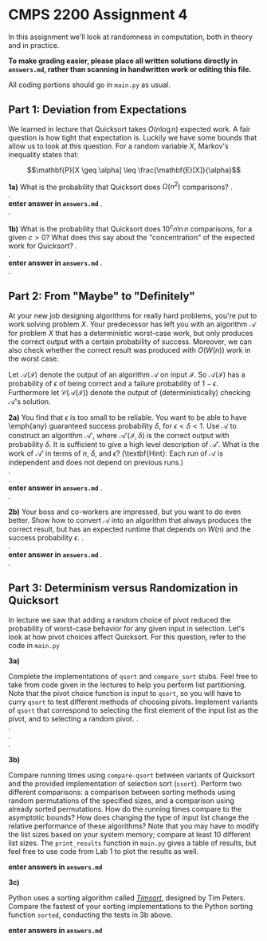# CMPS 2200 Assignment 4

In this assignment we'll look at randomness in computation, both in theory and in practice.

**To make grading easier, please place all written solutions directly in `answers.md`, rather than scanning in handwritten work or editing this file.**

All coding portions should go in `main.py` as usual.


## Part 1: Deviation from Expectations

We learned in lecture that Quicksort takes $O(n \log n)$ expected
work. A fair question is how tight that expectation is. Luckily we
have some bounds that allow us to look at this question. For a random
variable $X$, Markov's inequality states that:

$$\mathbf{P}[X \geq \alpha] \leq \frac{\mathbf{E}[X]}{\alpha}$$

**1a)** What is the probability that Quicksort does $\Omega({n^2})$
  comparisons? 
.  
.  
**enter answer in `answers.md`**
.  
.  


**1b)** What is the probability that Quicksort does $10^c n \ln n$
comparisons, for a given $c>0$? What does this say about the
"concentration" of the expected work for Quicksort?
.  
.  
**enter answer in `answers.md`**
.  
.  


## Part 2: From "Maybe" to "Definitely"

At your new job designing
algorithms for really hard problems, you're put to work solving
problem $X$. Your predecessor has left you with an
algorithm $\mathcal{A}$ for problem $X$ that has a deterministic
worst-case work, but only produces the correct output with a certain
 probability of success. Moreover, we can also check whether the correct
result was produced with $O(W(n))$ work in the worst case.

Let $\mathcal{A}(\mathcal{I})$ denote the output of an
algorithm $\mathcal{A}$ on input $\mathcal{I}$. So $\mathcal{A}(\mathcal{I})$ has a probability of $\epsilon$ of being
correct and a failure probability of $1-\epsilon$. Furthermore let
$\mathcal{C}(\mathcal{A}(\mathcal{I}))$ denote the output of
(deterministically) checking $\mathcal{A}$'s solution. 

**2a)** You find that $\epsilon$ is too small to be reliable. You want to be able to have \emph{any} guaranteed success
  probability $\delta$, for $\epsilon<\delta<1$. Use $\mathcal{A}$ to
  construct an algorithm $\mathcal{A}'$, where
  $\mathcal{A}'(\mathcal{I}, \delta)$ is the correct output with
  probability $\delta$. It is sufficient to give a high level
  description of $\mathcal{A}'$. What is
  the work of $\mathcal{A}'$ in terms of $n$, $\delta$, and
  $\epsilon$? (\textbf{Hint}: Each run of $\mathcal{A}$ is
  independent and does not depend on previous runs.)  
.  
.  
**enter answer in `answers.md`**
.  
.  

**2b)** Your boss and co-workers are impressed, but you want to do
  even better. Show how to convert $\mathcal{A}$ into an
  algorithm that always produces the correct result, but has an
  expected runtime that depends on $W(n)$ and the success probability
  $\epsilon$.
.  
.  
**enter answer in `answers.md`**
.  
.  


## Part 3: Determinism versus Randomization in Quicksort

In lecture we saw that adding a random choice of pivot reduced the
probability of worst-case behavior for any given input in
selection. Let's look at how pivot choices affect Quicksort. For this
question, refer to the code in `main.py` 

**3a)**

Complete the implementations of `qsort` and `compare_sort` stubs. Feel
free to take from code given in the lectures to  help you perform list
partitioning. Note that the pivot choice function is input to `qsort`,
so you will have to curry `qsort` to test different methods of
choosing pivots. Implement variants of `qsort` that correspond to
selecting the first element of the input list as the pivot, and to
selecting a random pivot.
.  
.  
.  
.  


**3b)**

Compare running times using `compare-qsort` between variants of
Quicksort and the
provided implementation of selection sort (`ssort`). Perform two
different comparisons: a comparison between sorting methods using
random permutations of the specified sizes, and a comparison using
already sorted permutations. How do the running times compare to the
asymptotic bounds? How does changing the type of input list change the
relative performance of these algorithms? Note that you may have to
modify the list sizes based on your system memory; compare at least 10
different list sizes. The `print_results` function in `main.py` gives
a table of results, but feel free to use code from Lab 1 to plot
the results as well. 

**enter answers in `answers.md`**

**3c)**

Python uses a sorting algorithm called [*Timsort*](https://en.wikipedia.org/wiki/Timsort), designed by Tim Peters. Compare the fastest of your sorting implementations to the Python
sorting function `sorted`, conducting the tests in 3b above. 

**enter answers in `answers.md`**

